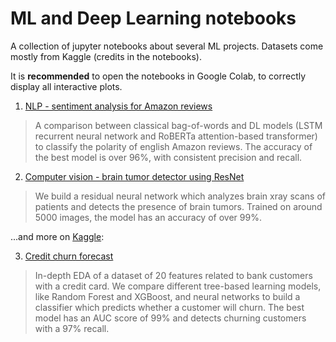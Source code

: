 # ML and Deep Learning notebooks

A collection of jupyter notebooks about several ML projects. Datasets come mostly from Kaggle (credits in the notebooks).

It is **recommended** to open the notebooks in Google Colab, to correctly display all interactive plots.

1. [NLP - sentiment analysis for Amazon reviews](https://github.com/AlCatt91/datascience-portfolio/blob/main/sentiment_analysis_english_amazon_reviews.ipynb)
> A comparison between classical bag-of-words and DL models (LSTM recurrent neural network and RoBERTa attention-based transformer) to classify the polarity of english Amazon reviews. The accuracy of the best model is over 96%, with consistent precision and recall.

2. [Computer vision - brain tumor detector using ResNet](https://github.com/AlCatt91/datascience-portfolio/blob/main/brain_tumor_detector_with_resnet.ipynb)
> We build a residual neural network which analyzes brain xray scans of patients and detects the presence of brain tumors. Trained on around 5000 images, the model has an accuracy of over 99%.



...and more on [Kaggle](https://www.kaggle.com/alcatt):

3. [Credit churn forecast](https://www.kaggle.com/alcatt/credit-churn-model-auc-99-recall-97-acc-96)
> In-depth EDA of a dataset of 20 features related to bank customers with a credit card. We compare different tree-based learning models, like Random Forest and XGBoost, and neural networks to build a classifier which predicts whether a customer will churn. The best model has an AUC score of 99% and detects churning customers with a 97% recall.
